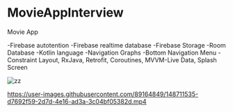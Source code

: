 # MovieAppInterview

Movie App

-Firebase autotention -Firebase realtime database -Firebase Storage -Room Database -Kotlin language -Navigation Graphs -Bottom Navigation Menu -Constraint Layout, RxJava, Retrofit, Coroutines, MVVM-Live Data, Splash Screen

![zz](https://user-images.githubusercontent.com/89164849/148711244-9ede2d89-5998-4a38-8d11-26cff38e180c.jpg)


https://user-images.githubusercontent.com/89164849/148711535-d7692f59-2d7d-4e16-ad3a-3c04bf05382d.mp4





